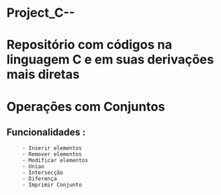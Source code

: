 # Project_C--
# Repositório com códigos na linguagem C e em suas derivações mais diretas

# Operações com Conjuntos 

## Funcionalidades :

         - Inserir elementos 
         - Remover elementos
         - Modificar elementos
         - Uniao
         - Intersecção
         - Diferença
         - Imprimir Conjunto
